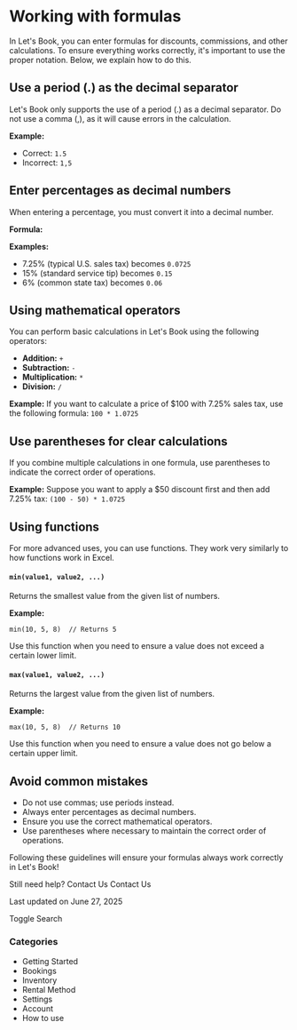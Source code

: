 # Working with formulas

In Let's Book, you can enter formulas for discounts, commissions, and other calculations. To ensure everything works correctly, it's important to use the proper notation. Below, we explain how to do this.

## Use a period (.) as the decimal separator

Let's Book only supports the use of a period (.) as a decimal separator. Do not use a comma (,), as it will cause errors in the calculation.

**Example:**

- Correct: `1.5`
- Incorrect: `1,5`

## Enter percentages as decimal numbers

When entering a percentage, you must convert it into a decimal number.

**Formula:**

**Examples:**

- 7.25% (typical U.S. sales tax) becomes `0.0725`
- 15% (standard service tip) becomes `0.15`
- 6% (common state tax) becomes `0.06`

## Using mathematical operators

You can perform basic calculations in Let's Book using the following operators:

- **Addition:** `+`
- **Subtraction:** `-`
- **Multiplication:** `*`
- **Division:** `/`

**Example:** If you want to calculate a price of $100 with 7.25% sales tax, use the following formula: `100 * 1.0725`

## Use parentheses for clear calculations

If you combine multiple calculations in one formula, use parentheses to indicate the correct order of operations.

**Example:** Suppose you want to apply a $50 discount first and then add 7.25% tax: `(100 - 50) * 1.0725`

## Using functions

For more advanced uses, you can use functions. They work very similarly to how functions work in Excel.

#### `min(value1, value2, ...)`

Returns the smallest value from the given list of numbers.

**Example:**

```
min(10, 5, 8)  // Returns 5

```

Use this function when you need to ensure a value does not exceed a certain lower limit.

#### `max(value1, value2, ...)`

Returns the largest value from the given list of numbers.

**Example:**

```
max(10, 5, 8)  // Returns 10

```

Use this function when you need to ensure a value does not go below a certain upper limit.

## Avoid common mistakes

- Do not use commas; use periods instead.
- Always enter percentages as decimal numbers.
- Ensure you use the correct mathematical operators.
- Use parentheses where necessary to maintain the correct order of operations.

Following these guidelines will ensure your formulas always work correctly in Let's Book!

Still need help?
Contact Us
Contact Us

Last updated on June 27, 2025

Toggle Search

### Categories

- Getting Started
- Bookings
- Inventory
- Rental Method
- Settings
- Account
- How to use
